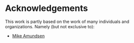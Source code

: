 # Acknowledgements
This work is partly based on the work of many individuals and organizations. Namely (but not exclusive to):

* [Mike Amundsen](http://amundsen.com/)
